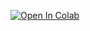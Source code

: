 [![Open In Colab](https://colab.research.google.com/assets/colab-badge.svg)](
https://colab.research.google.com/github/Zeenat101/qualitative-2x2-matrix/blob/main/Qualitative_bcg_matrix.ipynb)
